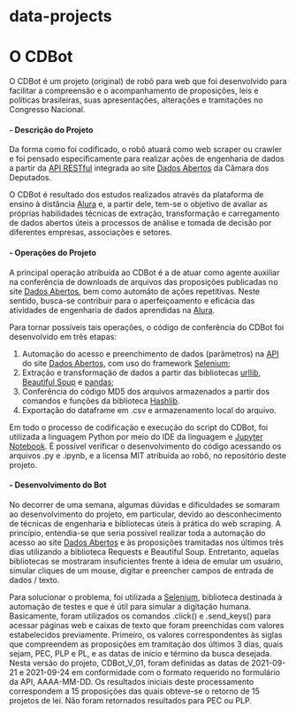 # data-projects
#  O CDBot 

O CDBot é um projeto (original) de robô para web que foi desenvolvido para facilitar a compreensão e o acompanhamento de proposições, leis e políticas brasileiras, suas apresentações, alterações e tramitações no Congresso Nacional.



#### **- Descrição do Projeto**

Da forma como foi codificado, o robô atuará como web scraper ou crawler e foi pensado especificamente para realizar ações de engenharia de dados a partir da [API RESTful](https://dadosabertos.camara.leg.br/swagger/api.html) integrada ao site [Dados Abertos](https://dadosabertos.camara.leg.br/) da Câmara dos Deputados.

O CDBot é resultado dos estudos realizados através da plataforma de ensino à distância [Alura](https://www.alura.com.br/) e, a partir dele, tem-se o objetivo de avaliar as próprias habilidades técnicas de extração, transformação e carregamento de dados abertos úteis a processos de análise e tomada de decisão por diferentes empresas, associações e setores.



#### **- Operações do Projeto**

A principal operação atribuída ao CDBot é a de atuar como agente auxiliar na conferência de downloads de arquivos das proposições publicadas no site [Dados Abertos](https://dadosabertos.camara.leg.br/), bem como automâto de ações repetitivas. Neste sentido, busca-se contribuir para o aperfeiçoamento e eficácia das atividades de engenharia de dados aprendidas na [Alura](https://www.alura.com.br/).

Para tornar possíveis tais operações, o código de conferência do CDBot foi desenvolvido em três etapas:

1. Automação do acesso e preenchimento de dados (parâmetros) na [API](https://dadosabertos.camara.leg.br/swagger/api.html) do site [Dados Abertos](https://dadosabertos.camara.leg.br/), com uso do framework [Selenium](https://www.selenium.dev/);
2. Extração e transformação de dados a partir das bibliotecas [urllib](https://docs.python.org/3/library/urllib.html), [Beautiful Soup](https://www.crummy.com/software/BeautifulSoup/bs4/doc/) e [pandas](https://pandas.pydata.org/);
3. Conferência do código MD5 dos arquivos armazenados a partir dos comandos e funções da biblioteca [Hashlib](https://docs.python.org/3/library/hashlib.html).
4. Exportação do dataframe em .csv e armazenamento local do arquivo.

Em todo o processo de codificação e execução do script do CDBot, foi utilizada a linguagem Python por meio do IDE da linguagem e [Jupyter Notebook](https://jupyter.org/). É possível verificar o desenvolvimento do código acessando os arquivos .py e .ipynb, e a licensa MIT atribuída ao robô, no repositório deste projeto.



#### **- Desenvolvimento do Bot**

No decorrer de uma semana, algumas dúvidas e dificuldades se somaram ao desenvolvimento do projeto, em particular, devido ao desconhecimento de técnicas de engenharia e bibliotecas úteis à prática do web scraping. A princípio, entendia-se que seria possível realizar toda a automação do acesso ao site [Dados Abertos](https://dadosabertos.camara.leg.br/) e às proposições tramitadas nos últimos três dias utilizando a biblioteca Requests e Beautiful Soup. Entretanto, aquelas bibliotecas se mostraram insuficientes frente à ideia de emular um usuário, simular cliques de um mouse, digitar e preencher campos de entrada de dados / texto.

Para solucionar o problema, foi utilizada a [Selenium](https://www.selenium.dev/), biblioteca destinada à automação de testes e que é útil para simular a digitação humana. Basicamente, foram utilizados os comandos .click() e .send_keys() para acessar páginas web e caixas de texto que foram preenchidas com valores estabelecidos previamente. Primeiro, os valores correspondentes às siglas que compreendem as proposições em tramitação dos últimos 3 dias, quais sejam, PEC, PLP e PL, e as datas de início e término da busca desejada. Nesta versão do projeto, CDBot_V_01, foram definidas as datas de 2021-09-21 e 2021-09-24 em conformidade com o formato requerido no formulário da API, AAAA-MM-DD. Os resultados iniciais deste processamento correspondem a 15 proposições das quais obteve-se o retorno de 15 projetos de lei. Não foram retornados resultados para PEC ou PLP.
